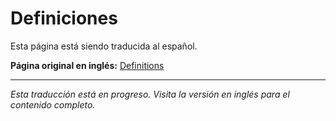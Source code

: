 # Definiciones

Esta página está siendo traducida al español.

**Página original en inglés:** [Definitions](/en/definitions/)

---

*Esta traducción está en progreso. Visita la versión en inglés para el contenido completo.*
